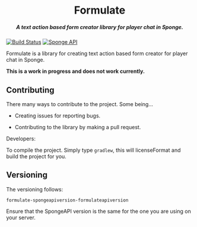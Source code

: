 <h1 align="center">Formulate</h1>
<h5 align="center">A text action based form creator library for player chat in Sponge.</h5>

[![Build Status](https://travis-ci.org/connorhartley/formulate.svg?branch=master)](https://travis-ci.org/connorhartley/formulate) [![Sponge API](https://img.shields.io/badge/sponge--api-6.0.0-orange.svg)](https://github.com/SpongePowered/SpongeAPI)

Formulate is a library for creating text action based form creator for player chat in Sponge.

**This is a work in progress and does not work currently.**

## Contributing

There many ways to contribute to the project. Some being...

- Creating issues for reporting bugs.

- Contributing to the library by making a pull request.

Developers:

To compile the project. Simply type `gradlew`, this will licenseFormat and build the project
for you.

## Versioning

The versioning follows:

`formulate-spongeapiversion-formulateapiversion`

Ensure that the SpongeAPI version is the same for the one you are using on your server.


